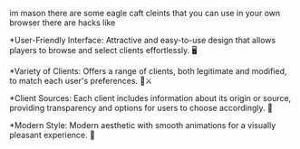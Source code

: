 im mason
there are some eagle caft cleints that you can use in your own browser
there are hacks like 

*User-Friendly Interface: Attractive and easy-to-use design that allows players to browse and select clients effortlessly. 🖥️

*Variety of Clients: Offers a range of clients, both legitimate and modified, to match each user's preferences. 🔐⚔️

*Client Sources: Each client includes information about its origin or source, providing transparency and options for users to choose accordingly. 📜

*Modern Style: Modern aesthetic with smooth animations for a visually pleasant experience. 🌟
